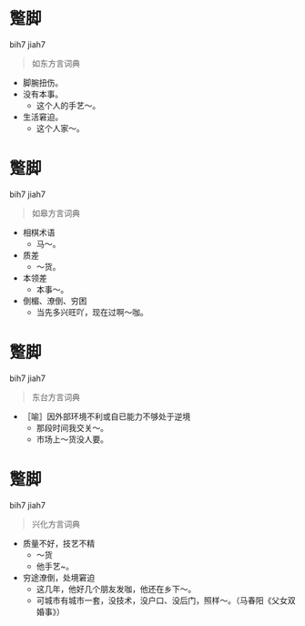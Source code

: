 # 蹩脚
bih7 jiah7
> 如东方言词典
- 脚腕扭伤。
- 没有本事。
  - 这个人的手艺～。
- 生活窘迫。
  - 这个人家～。

# 蹩脚
bih7 jiah7
> 如皋方言词典
- 相棋术语
  - 马～。
- 质差
  - ～货。
- 本领差
  - 本事～。
- 倒楣、潦倒、穷困
  - 当先多兴旺吖，现在过啊～咖。

# 蹩脚
bih7 jiah7
> 东台方言词典
- ［喻］因外部环境不利或自已能力不够处于逆境
  - 那段时间我交关～。
  - 市场上～货没人要。

# 蹩脚
bih7 jiah7
> 兴化方言词典
- 质量不好，技艺不精
  - ～货
  - 他手艺~。
- 穷途潦倒，处境窘迫
  - 这几年，他好几个朋友发咖，他还在乡下～。
  - 可城市有城市一套，没技术，没户口、没后门，照样～。（马春阳《父女双婚事》）
